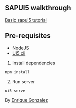 ## SAPUI5 walkthrough
[Basic sapui5 tutorial](https://sap.github.io/ui5-tooling/pages/CLI/)


## Pre-requisites
* NodeJS
* [UI5 cli](https://sap.github.io/ui5-tooling/pages/CLI/)

1. Install dependencies
```sh
npm install
```

2. Run server
```sh
ui5 serve
```

By [Enrique Gonzalez](https://www.linkedin.com/in/enriqueglez/)

